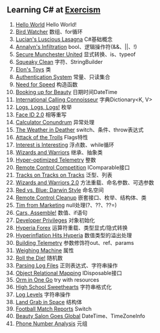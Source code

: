 ## Learning C# at [Exercism](https://exercism.org/tracks/csharp)
1. [Hello World](./hello-world/HelloWorld.cs) Hello World!
2. [Bird Watcher](./bird-watcher/BirdWatcher.cs) 数组、for循环
3. [Lucian's Luscious Lasagna](./lucians-luscious-lasagna/LuciansLusciousLasagna.cs) C#基础概念
4. [Annalyn's Infiltration](./annalyns-infiltration/AnnalynsInfiltration.cs) bool、逻辑操作符(&&、||、!)
5. [Secure Munchester United](./secure-munchester-united/SecureMunchesterUnited.cs) 显式转换、is、typeof
6. [Squeaky Clean](./squeaky-clean/SqueakyClean.cs) 字符、StringBuilder
7. [Elon's Toys](./elons-toys/ElonsToys.cs) 类
8. [Authentication System](./authentication-system/AuthenticationSystem.cs) 常量、只读集合
9. [Need for Speed](./need-for-speed/NeedForSpeed.cs) 构造函数
10. [Booking up for Beauty](./booking-up-for-beauty/BookingUpForBeauty.cs) 日期时间DateTime
11. [International Calling Connoisseur](./international-calling-connoisseur/InternationalCallingConnoisseur.cs) 字典Dictionary<K, V>
12. [Logs, Logs, Logs!](./logs-logs-logs/LogsLogsLogs.cs) 枚举
13. [Face ID 2.0](./faceid-2/Faceid2.cs) 相等重写
14. [Calculator Conundrum](./calculator-conundrum/CalculatorConundrum.cs) 异常处理
15. [The Weather in Deather](./the-weather-in-deather/TheWeatherInDeather.cs) switch、条件、throw表达式
16. [Attack of the Trolls](./attack-of-the-trolls/AttackOfTheTrolls.cs) Flags特性
17. [Interest is Interesting](./interest-is-interesting/InterestIsInteresting.cs) 浮点数、while循环
18. [Wizards and Warriors](./wizards-and-warriors/WizardsAndWarriors.cs) 继承、抽象类
19. [Hyper-optimized Telemetry](./hyper-optimized-telemetry/HyperOptimizedTelemetry.cs) 整数
20. [Remote Control Competition](./remote-control-competition/RemoteControlCompetition.cs) IComparable<T>接口
21. [Tracks on Tracks on Tracks](./tracks-on-tracks-on-tracks/TracksOnTracksOnTracks.cs) 泛型、列表
22. [Wizards and Warriors 2.0](./wizards-and-warriors-2/WizardsAndWarriors2.cs) 方法重载、命名参数、可选参数
23. [Red vs. Blue: Darwin Style](./red-vs-blue-darwin-style/RedVsBlueDarwinStyle.cs) 命名空间
24. [Remote Control Cleanup](./remote-control-cleanup/RemoteControlCleanup.cs) 嵌套接口、枚举、结构体、类
25. [Tim from Marketing](./tim-from-marketing/TimFromMarketing.cs) null处理(?、??、??=)
26. [Cars, Assemble!](./cars-assemble/CarsAssemble.cs) 数值、if语句
27. [Developer Privileges](./developer-privileges/DeveloperPrivileges.cs) 对象初始化
28. [Hyperia Forex](./hyperia-forex/HyperiaForex.cs) 运算符重载、类型显式/隐式转换
29. [Hyperinflation Hits Hyperia](./hyperinflation-hits-hyperia/HyperinflationHitsHyperia.cs) 数值类型的溢出处理
30. [Building Telemetry](./building-telemetry/BuildingTelemetry.cs) 参数修饰符out、ref、params
31. [Weighing Machine](./weighing-machine/WeighingMachine.cs) 属性
32. [Roll the Die!](./roll-the-die/RollTheDie.cs) 随机数
33. [Parsing Log Files](./parsing-log-files/ParsingLogFiles.cs) 正则表达式、字符串操作
34. [Object Relational Mapping](./object-relational-mapping/ObjectRelationalMapping.cs) IDisposable接口
35. [Orm in One Go](./orm-in-one-go/OrmInOneGo.cs) try with resources
36. [High School Sweethearts](./high-school-sweethearts/HighSchoolSweethearts.cs) 字符串格式化
37. [Log Levels](./log-levels/LogLevels.cs) 字符串操作
38. [Land Grab in Space](./land-grab-in-space/LandGrabInSpace.cs) 结构体
39. [Football Match Reports](./football-match-reports/FootballMatchReports.cs) Switch
40. [Beauty Salon Goes Global](./beauty-salon-goes-global/BeautySalonGoesGlobal.cs) DateTime、TimeZoneInfo
41. [Phone Number Analysis](./phone-number-analysis/PhoneNumberAnalysis.cs) 元组